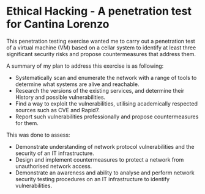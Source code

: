 # Ethical Hacking - A penetration test for Cantina Lorenzo
This penetration testing exercise wanted me to carry out a penetration test of a virtual machine (VM) based on a cellar system to identify at least three significant security risks and propose countermeasures that address them.

A summary of my plan to address this exercise is as following:
- Systematically scan and enumerate the network with a range of tools to determine what systems are alive and reachable.
- Research the versions of the existing services, and determine their History and possible vulnerabilities.
- Find a way to exploit the vulnerabilities, utilising academically respected sources such as CVE and Rapid7.
- Report such vulnerabilities professionally and propose countermeasures for them.

This was done to assess:
- Demonstrate understanding of network protocol vulnerabilities and the security of an IT infrastructure.
- Design and implement countermeasures to protect a network from unauthorised network access.
- Demonstrate an awareness and ability to analyse and perform network security testing procedures on an IT infrastructure to identify vulnerabilities.
